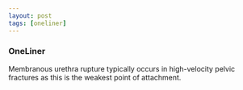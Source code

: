 ```yaml
---
layout: post
tags: [oneliner]
---
```



### OneLiner

Membranous urethra rupture typically occurs in high-velocity pelvic fractures as this is the weakest point of attachment.

